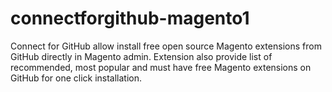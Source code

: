 # connectforgithub-magento1
Connect for GitHub allow install free open source Magento extensions from GitHub directly in Magento admin. Extension also provide list of recommended, most popular and must have free Magento extensions on GitHub for one click installation.
